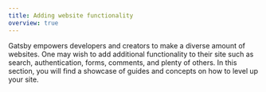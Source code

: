 ```yaml
---
title: Adding website functionality
overview: true
---
```


Gatsby empowers developers and creators to make a diverse amount of websites. One may wish to add additional functionality to their site such as search, authentication, forms, comments, and plenty of others. In this section, you will find a showcase of guides and concepts on how to level up your site.

<GuideList slug={props.slug} />
